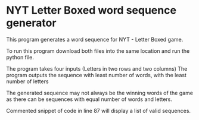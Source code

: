# NYT Letter Boxed word sequence generator

This program generates a word sequence for NYT - Letter Boxed game.

To run this program download both files into the same location and run the python file.

The program takes four inputs (Letters in two rows and two columns)
The program outputs the sequence with least number of words, with the least number of letters

The generated sequence may not always be the winning words of the game as there can be sequences with equal number of words and letters.

Commented snippet of code in line 87 will display a list of valid sequences.
